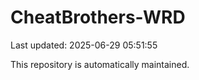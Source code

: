 # CheatBrothers-WRD

Last updated: 2025-06-29 05:51:55

This repository is automatically maintained.
